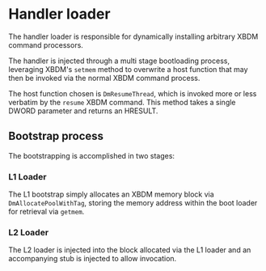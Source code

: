 # Handler loader

The handler loader is responsible for dynamically installing arbitrary XBDM command
processors.


The handler is injected through a multi stage bootloading process, leveraging XBDM's
`setmem` method to overwrite a host function that may then be invoked via the normal
XBDM command process.

The host function chosen is `DmResumeThread`, which is invoked more or less verbatim by the
`resume` XBDM command. This method takes a single DWORD parameter and returns an HRESULT.

## Bootstrap process

The bootstrapping is accomplished in two stages:

### L1 Loader

The L1 bootstrap simply allocates an XBDM memory block via `DmAllocatePoolWithTag`,
storing the memory address within the boot loader for retrieval via `getmem`.

### L2 Loader

The L2 loader is injected into the block allocated via the L1 loader and an accompanying
stub is injected to allow invocation.
